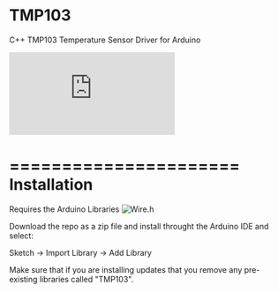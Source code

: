 TMP103
======

C++ TMP103 Temperature Sensor Driver for Arduino

![TMP103 datasheet (PDF)](http://www.ti.com/lit/ds/symlink/tmp103.pdf)

======================
Installation
======================

Requires the Arduino Libraries
![Wire.h](http://arduino.cc/en/reference/wire) 

Download the repo as a zip file and install throught the Arduino IDE and select:

Sketch -> Import Library -> Add Library

Make sure that if you are installing updates that you remove any pre-existing libraries called "TMP103".
